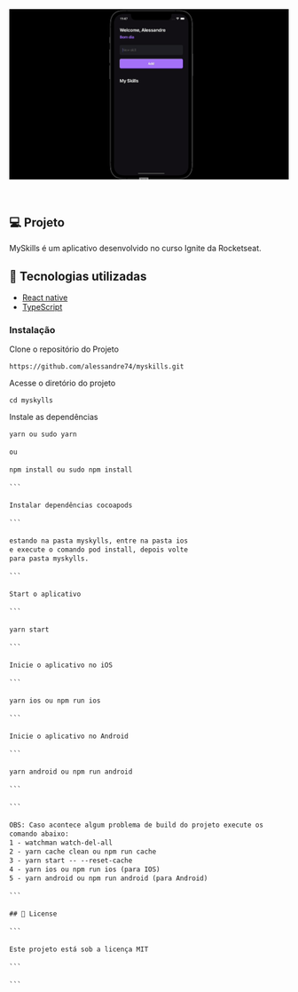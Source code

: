 <div align="center" style="padding-bottom:30px; background:transparent">
<img src ="./assets/myskylls.gif" style="background:transparent" />
</div>

## 💻 Projeto

MySkills é um aplicativo desenvolvido no curso Ignite da Rocketseat.

## 🚀 Tecnologias utilizadas

- [React native](https://reactnative.dev)
- [TypeScript](https://www.typescriptlang.org/)

### Instalação

Clone o repositório do Projeto

```
https://github.com/alessandre74/myskills.git
```

Acesse o diretório do projeto

```
cd myskylls
```

Instale as dependências

````
yarn ou sudo yarn

ou

npm install ou sudo npm install

```

Instalar dependências cocoapods

```

estando na pasta myskylls, entre na pasta ios
e execute o comando pod install, depois volte
para pasta myskylls.

```

Start o aplicativo

```

yarn start

```

Inicie o aplicativo no iOS

```

yarn ios ou npm run ios

```

Inicie o aplicativo no Android

```

yarn android ou npm run android

```

```

OBS: Caso acontece algum problema de build do projeto execute os comando abaixo:
1 - watchman watch-del-all
2 - yarn cache clean ou npm run cache
3 - yarn start -- --reset-cache
4 - yarn ios ou npm run ios (para IOS)
5 - yarn android ou npm run android (para Android)

```

## 📄 License

```

Este projeto está sob a licença MIT

```

```
````
